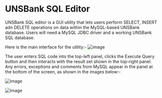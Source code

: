 <H1><B>UNSBank SQL Editor</B></H1>

UNSBank SQL editor is a GUI utility that lets users perform SELECT, INSERT adn DELETE operations on data within the MySQL-based UNSBank database. Users will need a MySQL JDBC driver and a working UNSBank SQL database. 

Here is the main interface for the utility:-
![image](https://github.com/user-attachments/assets/c2a01e50-e971-4872-aacf-a46a9eead437)

The user enters SQL code into the top-left panel, clicks the Execute Query button and then interacts with the result set shown in the top-right panel. Any errors, exceptions and comments from MySQL appear in the panel at the bottom of the screen, as shown in the images below:-

![image](https://github.com/user-attachments/assets/d6a5387f-7fd9-4e6d-8ebb-2af6e7f96d32)

![image](https://github.com/user-attachments/assets/11165e70-3470-4be3-b459-0efda6e4b83c)
